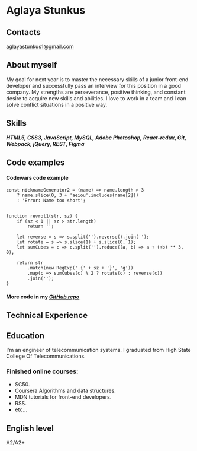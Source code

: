
Aglaya Stunkus
============

## Contacts


aglayastunkus1@gmail.com

## About myself


  Мy goal for next year is to master the necessary skills of a junior front-end developer and successfully pass an interview for this position in a good company. My strengths are perseverance, positive thinking, and constant desire to acquire new skills and abilities. I love to work in a team and I can solve conflict situations in a positive way.
  
## Skills

***HTML5,
CSS3,
JavaScript,
MySQL,
Adobe Photoshop,
React-redux,
Git,
Webpack,
jQuery,
REST,
Figma***

## Code examples

#### Codewars code example

```
const nicknameGenerator2 = (name) => name.length > 3
    ? name.slice(0, 3 + 'aeiou'.includes(name[2]))
    : 'Error: Name too short';
    
    
function revrot1(str, sz) {
    if (sz < 1 || sz > str.length)
        return '';

    let reverse = s => s.split('').reverse().join('');
    let rotate = s => s.slice(1) + s.slice(0, 1);
    let sumCubes = c => c.split('').reduce((a, b) => a + (+b) ** 3, 0);

    return str
        .match(new RegExp('.{' + sz + '}', 'g'))
        .map(c => sumCubes(c) % 2 ? rotate(c) : reverse(c))
        .join('');
}

```
#### More code in my *[ GitHub repo]( https://github.com/aglayastunkus/)*

## Technical Experience



## Education


I'm an engineer of telecommunication systems. I graduated from High State College Of Telecommunications.
### Finished online courses:
- SC50.
- Coursera Algorithms and data structures.
- MDN tutorials for front-end developers.
- RSS.
- etc...


## English level


A2/A2+

